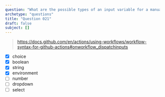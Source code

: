 ```yaml
---
question: "What are the possible types of an input variable for a manually triggered workflow? (Select four.)"
archetype: "questions"
title: "Question 021"
draft: false
subject: []
---
```


> https://docs.github.com/en/actions/using-workflows/workflow-syntax-for-github-actions#onworkflow_dispatchinputs
- [x] choice
- [x] boolean
- [x] string
- [x] environment
- [ ] number
- [ ] dropdown
- [ ] select

